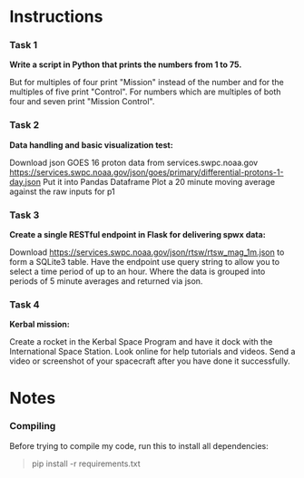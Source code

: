 # Instructions


### Task 1

**Write a script in Python that prints the numbers from 1 to 75.**

But for multiples of four print "Mission" instead of the number and for the multiples of five print "Control". For numbers which are multiples of both four and seven print "Mission Control".


### Task 2

**Data handling and basic visualization test:**

Download json GOES 16 proton data from services.swpc.noaa.gov
https://services.swpc.noaa.gov/json/goes/primary/differential-protons-1-day.json
Put it into Pandas Dataframe Plot a 20 minute moving average against the raw inputs for p1

### Task 3

**Create a single RESTful endpoint in Flask for delivering spwx data:**

Download https://services.swpc.noaa.gov/json/rtsw/rtsw_mag_1m.json to form a SQLite3 table.
Have the endpoint use query string to allow you to select a time period of up to an hour. Where the data is grouped into periods of 5 minute averages and returned via json.

### Task 4

**Kerbal mission:**

Create a rocket in the Kerbal Space Program and have it dock with the International Space Station. Look online for help tutorials and videos. Send a video or screenshot of your spacecraft after you have done it successfully.


# Notes

### Compiling

Before trying to compile my code, run this to install all dependencies:

> pip install -r requirements.txt

